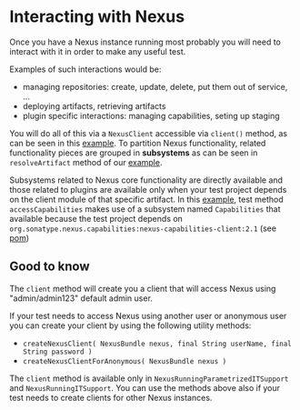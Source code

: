 Interacting with Nexus
======================

Once you have a Nexus instance running most probably you will need to interact with it in order to make any useful test.

Examples of such interactions would be:
* managing repositories: create, update, delete, put them out of service, ...
* deploying artifacts, retrieving artifacts
* plugin specific interactions: managing capabilities, seting up staging

You will do all of this via a `NexusClient` accessible via `client()` method, as can be seen in this [example][nrpits-example-18].
To partition Nexus functionality, related functionality pieces are grouped in **subsystems** as can be seen in `resolveArtifact` method of our [example][nrpits-example-18].

Subsystems related to Nexus core functionality are directly available and those related to plugins are available only when your test project depends on the client module of that specific artifact.
In this [example][nrpits-example-19], test method `accessCapabilities` makes use of a subsystem named `Capabilities` that available because the test project depends on `org.sonatype.nexus.capabilities:nexus-capabilities-client:2.1` (see [pom][pom])


Good to know
------------

The `client` method will create you a client that will access Nexus using "admin/admin123" default admin user.

If your test needs to access Nexus using another user or anonymous user you can create your client by using the following utility methods:
* `createNexusClient( NexusBundle nexus, final String userName, final String password )`
* `createNexusClientForAnonymous( NexusBundle nexus )`

The `client` method is available only in `NexusRunningParametrizedITSupport` and `NexusRunningITSupport`.
You can use the methods above also if your test needs to create clients for other Nexus instances.

[nrpits-example-18]: ../src/test/java/org/sonatype/nexus/testsuite/guide/nrpits/NRPITSExample18IT.java
[nrpits-example-19]: ../src/test/java/org/sonatype/nexus/testsuite/guide/nrpits/NRPITSExample19IT.java
[pom]: ../pom.xml